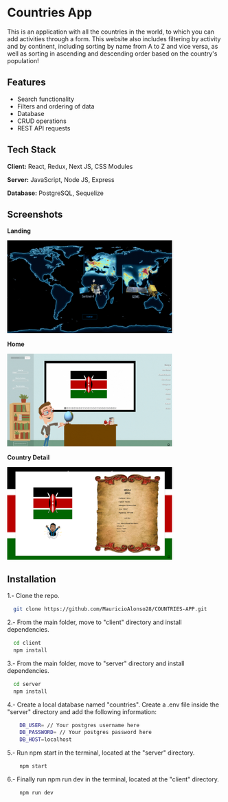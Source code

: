 # Countries App

This is an application with all the countries in the world, to which you can add activities through a form. This website also includes filtering by activity and by continent, including sorting by name from A to Z and vice versa, as well as sorting in ascending and descending order based on the country's population!

## Features

- Search functionality
- Filters and ordering of data
- Database
- CRUD operations
- REST API requests


## Tech Stack

**Client:** React, Redux, Next JS, CSS Modules

**Server:** JavaScript, Node JS, Express

**Database:** PostgreSQL, Sequelize



## Screenshots

**Landing**

<img src="./img/landingCountry.png" alt="" width="384" height="216" />

**Home**

<img src="./img/homeCountry.png" alt="" width="384" height="216" />

**Country Detail**

<img src="./img/detailCountry.png" alt="" width="384" height="216" />



## Installation

1.- Clone the repo.

```bash
  git clone https://github.com/MauricioAlonso28/COUNTRIES-APP.git
```

2.- From the main folder, move to "client" directory and install dependencies.

```bash
  cd client
  npm install
```

3.- From the main folder, move to "server" directory and install dependencies.

```bash
  cd server
  npm install
```

4.- Create a local database named "countries". Create a .env file inside the "server" directory and add the following information:

```bash
    DB_USER= // Your postgres username here
    DB_PASSWORD= // Your postgres password here
    DB_HOST=localhost
```

5.- Run npm start in the terminal, located at the "server" directory.

```bash
    npm start
```

6.- Finally run npm run dev in the terminal, located at the "client" directory.

```bash
    npm run dev
```

